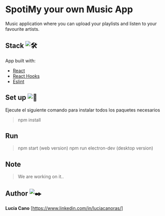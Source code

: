 # SpotiMy your own Music App

Music application where you can upload your playlists and listen to your favourite artists.

## Stack ![🛠️](https://fonts.gstatic.com/s/e/notoemoji/13.1.1/1f6e0_fe0f/32.png)

App built with:

- [React](<[https://reactjs.org/](https://reactjs.org/)>)
- [React Hooks](<[https://reactjs.org/docs/hooks-intro.html](https://reactjs.org/docs/hooks-intro.html)>)
- [Eslint](<[https://eslint.org/](https://eslint.org/)>)

## Set up ![🔧](https://fonts.gstatic.com/s/e/notoemoji/13.1.1/1f527/32.png)

Ejecute el siguiente comando para instalar todos los paquetes necesarios

> npm install

## Run

> npm start (web version)
> npm run electron-dev (desktop version)

## Note

> We are working on it..

## Author ![✒️](https://fonts.gstatic.com/s/e/notoemoji/13.1.1/2712_fe0f/32.png)

**Lucía Cano** [https://www.linkedin.com/in/luciacanoras/]
